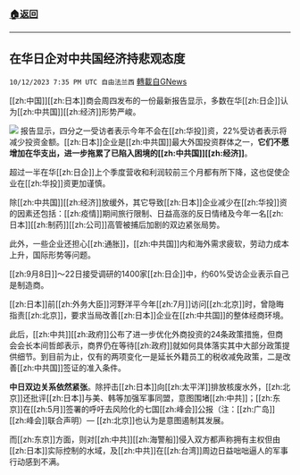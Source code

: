 ###  [:house:返回](README.md)
---


## 在华日企对中共国经济持悲观态度
`10/12/2023 7:35 PM UTC 自由法兰西` [轉載自GNews](https://gnews.org/articles/1825606)

[[zh:中国]][[zh:日本]]商会周四发布的一份最新报告显示，多数在华[[zh:日企]]认为[[zh:中共国]][[zh:经济]]形势严峻。

  ![](https://www.bnnbloomberg.ca/polopoly_fs/1.1983666.1697109817!/fileimage/httpImage/image.png_gen/derivatives/landscape_620/image.png)
报告显示，四分之一受访者表示今年不会在[[zh:华投]]资，22%受访者表示将减少投资金额。[[zh:日本]]企业是[[zh:中共国]]最大外国投资群体之一，**它们不愿增加在华支出，进一步拖累了已陷入困境的[[zh:中共国]][[zh:经济]]**。

 
超过一半在华[[zh:日企]]上个季度营收和利润较前三个月都有所下降，这也促使企业在[[zh:华投]]资更加谨慎。

 

除[[zh:中共国]][[zh:经济]]放缓外，其它导致[[zh:日本]]企业减少在[[zh:华投]]资的因素还包括：[[zh:疫情]]期间旅行限制、日益高涨的反日情绪及今年一名[[zh:日本]][[zh:制药]][[zh:公司]]高管被捕后加剧的双边紧张局势。

 
此外，一些企业还担心[[zh:通胀]]，[[zh:中共国]]内和海外需求疲软，劳动力成本上升，国际形势等问题。 

 
[[zh:9月8日]]～22日接受调研的1400家[[zh:日企]]中，约60%受访企业表示自己是制造商。

 
[[zh:日本]]前[[zh:外务大臣]]河野洋平今年[[zh:7月]]访问[[zh:北京]]时，曾隐晦指责[[zh:北京]]，要求当局改善[[zh:日本]]企业在[[zh:中共国]]的整体经商环境。

 
此后，[[zh:中共]][[zh:政府]]公布了进一步优化外商投资的24条政策措施，但商会会长本间哲郎表示，商界仍在等待[[zh:政府]]就如何具体落实其中大部分政策提供细节。到目前为止，仅有的两项变化一是延长外籍员工的税收减免政策，二是改善[[zh:中共国]]签证的准入条件。

 
**中日双边关系依然紧张**。除抨击[[zh:日本]]向[[zh:太平洋]]排放核废水外，[[zh:北京]]还批评[[zh:日本]]与美、韩等加强军事同盟，意图围堵[[zh:中共]]；[[zh:东京]]在[[zh:5月]]签署的呼吁去风险化的七国[[zh:峰会]]公报（注：[[zh:广岛]][[zh:峰会]]联合声明）— [[zh:北京]]也认为是意图遏制其发展。

 
而[[zh:东京]]方面，则对[[zh:中共]][[zh:海警船]]侵入双方都声称拥有主权但由[[zh:日本]]实际控制的水域，及[[zh:中共]]在[[zh:台湾]]周边日益咄咄逼人的军事行动感到不满。

  

